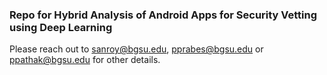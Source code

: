 ### Repo for Hybrid Analysis of Android Apps for Security Vetting using Deep Learning


Please reach out to sanroy@bgsu.edu, pprabes@bgsu.edu or ppathak@bgsu.edu for other details.

